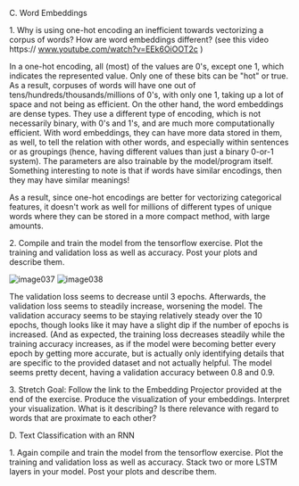 
C. Word Embeddings

1\. Why is using one-hot encoding an inefficient towards vectorizing a corpus of words? How are word embeddings different? (see this video https:// www.youtube.com/watch?v=EEk6OiOOT2c )

In a one-hot encoding, all (most) of the values are 0's, except one 1, which indicates the represented value. Only one of these bits can be "hot" or true. As a result, corpuses of words will have one out of tens/hundreds/thousands/millions of 0's, with only one 1, taking up a lot of space and not being as efficient. On the other hand, the word embeddings are dense types. They use a different type of encoding, which is not necessarily binary, with 0's and 1's, and are much more computationally efficient. With word embeddings, they can have more data stored in them, as well, to tell the relation with other words, and especially within sentences or as groupings (hence, having different values than just a binary 0-or-1 system). The parameters are also trainable by the model/program itself. Something interesting to note is that if words have similar encodings, then they may have similar meanings!

As a result, since one-hot encodings are better for vectorizing categorical features, it doesn't work as well for millions of different types of unique words where they can be stored in a more compact method, with large amounts.

2\. Compile and train the model from the tensorflow exercise. Plot the training and validation loss as well as accuracy. Post your plots and describe them.

![image037](https://github.com/dshuangg/responses/raw/master/image037.png)
![image038](https://github.com/dshuangg/responses/raw/master/image038.png)

The validation loss seems to decrease until 3 epochs. Afterwards, the validation loss seems to steadily increase, worsening the model. The validation accuracy seems to be staying relatively steady over the 10 epochs, though looks like it may have a slight dip if the number of epochs is increased. (And as expected, the training loss decreases steadily while the training accuracy increases, as if the model were becoming better every epoch by getting more accurate, but is actually only identifying details that are specific to the provided dataset and not actually helpful. The model seems pretty decent, having a validation accuracy between 0.8 and 0.9.

3\. Stretch Goal: Follow the link to the Embedding Projector provided at the end of the exercise. Produce the visualization of your embeddings. Interpret your visualization. What is it describing? Is there relevance with regard to words that are proximate to each other?



D. Text Classification with an RNN

1\. Again compile and train the model from the tensorflow exercise. Plot the training and validation loss as well as accuracy. Stack two or more LSTM layers in your model. Post your plots and describe them.



